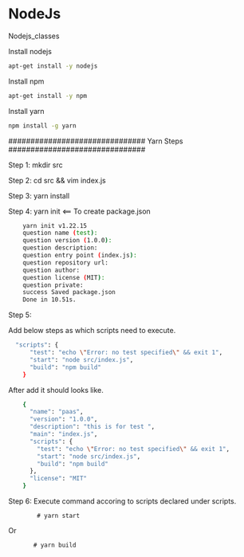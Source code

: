 # NodeJs
Nodejs_classes

Install nodejs 

```sh
apt-get install -y nodejs 
```

Install npm

```sh
apt-get install -y npm
```

Install yarn

```sh
npm install -g yarn
```

############################### Yarn Steps ############################### 

Step 1: mkdir src 

Step 2: cd src && vim index.js

Step 3: yarn install

Step 4: yarn init <== To create package.json

```sh
	yarn init v1.22.15
	question name (test): 
	question version (1.0.0): 
	question description: 
	question entry point (index.js): 
	question repository url: 
	question author: 
	question license (MIT): 
	question private: 
	success Saved package.json
	Done in 10.51s.
```
Step 5:

Add below steps as which scripts need to execute. 
  
```sh
  "scripts": {
      "test": "echo \"Error: no test specified\" && exit 1",
      "start": "node src/index.js",
      "build": "npm build"
    }
 ```
  
After add it should looks like.

```sh
	{
	  "name": "paas",
	  "version": "1.0.0",
	  "description": "this is for test ",
	  "main": "index.js",
	  "scripts": {
	    "test": "echo \"Error: no test specified\" && exit 1",
	    "start": "node src/index.js",
	    "build": "npm build"
	  },
	  "license": "MIT"
	}
```
	
Step 6: Execute command accoring to scripts declared under scripts. 
```     
        # yarn start
```
Or
```
       # yarn build
```
